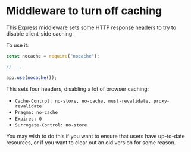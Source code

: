 # Middleware to turn off caching

This Express middleware sets some HTTP response headers to try to disable client-side caching.

To use it:

```javascript
const nocache = require("nocache");

// ...

app.use(nocache());
```

This sets four headers, disabling a lot of browser caching:

- `Cache-Control: no-store, no-cache, must-revalidate, proxy-revalidate`
- `Pragma: no-cache`
- `Expires: 0`
- `Surrogate-Control: no-store`

You may wish to do this if you want to ensure that users have up-to-date resources, or if you want to clear out an old version for some reason.
